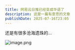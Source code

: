```yaml
---
title: 网易云日推已经变成华语了
description: 这是一篇有意思的文章
publishDate: 2025-07-16T23:05
---
```

还是有很多沧海遗珠的...

![image.png](https://roim-picx-9nr.pages.dev/rest/uGovcvK.png)
